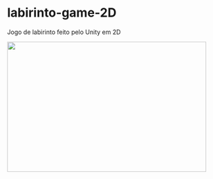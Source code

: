 # labirinto-game-2D
Jogo de labirinto feito pelo Unity em 2D 


<img width="460" height="300" src="labirinto-game-2D/Gif/MazeGame2D.gif">

